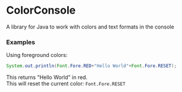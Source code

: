 # ColorConsole
 A library for Java to work with colors and text formats in the console

### Examples
Using foreground colors:
```Java
System.out.println(Font.Fore.RED+"Hello World"+Font.Fore.RESET);
```
This returns "Hello World" in red.  
This will reset the current color: `Font.Fore.RESET`
